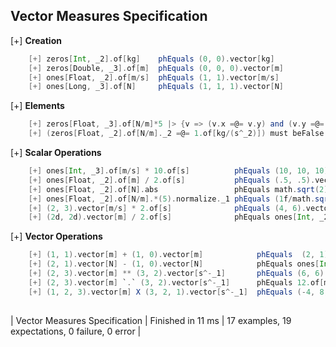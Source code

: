 ## Vector Measures Specification

[+] __Creation__
```scala
	[+] zeros[Int, _2].of[kg]    phEquals (0, 0).vector[kg]  
	[+] zeros[Double, _3].of[m]  phEquals (0, 0, 0).vector[m]  
	[+] ones[Float, _2].of[m/s]  phEquals (1, 1).vector[m/s]  
	[+] ones[Long, _3].of[N]     phEquals (1, 1, 1).vector[N]  
```

[+] __Elements__
```scala
	[+] zeros[Float, _3].of[N/m]*5 |> {v => (v.x =@= v.y) and (v.y =@= v.z) and (v.z =@= 0.of[kg/(s^_2)]) }  
	[+] (zeros[Float, _2].of[N/m]._2 =@= 1.of[kg/(s^_2)]) must beFalse  
```

[+] __Scalar Operations__
```scala
	[+] ones[Int, _3].of[m/s] * 10.of[s]          phEquals (10, 10, 10).vector[m]  
	[+] ones[Float, _2].of[m] / 2.of[s]           phEquals (.5, .5).vector[m/s]  
	[+] ones[Float, _2].of[N].abs                 phEquals math.sqrt(2).toFloat.of[N]  
	[+] ones[Float, _2].of[N/m].*(5).normalize._1 phEquals (1f/math.sqrt(2).toFloat).of[kg/(s^_2)]  
	[+] (2, 3).vector[m/s] * 2.of[s]              phEquals (4, 6).vector[m] 
	[+] (2d, 2d).vector[m] / 2.of[s]              phEquals ones[Int, _2].of[m/s] 
```

[+] __Vector Operations__
```scala
	[+] (1, 1).vector[m] + (1, 0).vector[m]            phEquals  (2, 1).vector[m]  
	[+] (2, 1).vector[N] - (1, 0).vector[N]            phEquals ones[Int, _2].of[N]  
	[+] (2, 3).vector[m] ** (3, 2).vector[s^-_1]       phEquals (6, 6).vector[m/s]  
	[+] (2, 3).vector[m] `.` (3, 2).vector[s^-_1]      phEquals 12.of[m/s]  
	[+] (1, 2, 3).vector[m] X (3, 2, 1).vector[s^-_1]  phEquals (-4, 8, -4).vector[m/s] 
   
```

| Vector Measures Specification | Finished in 11 ms | 17 examples, 19 expectations, 0 failure, 0 error |